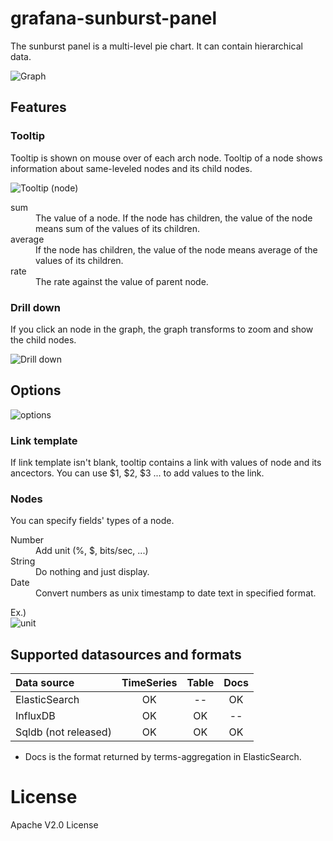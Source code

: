 # grafana-sunburst-panel

The sunburst panel is a multi-level pie chart.
It can contain hierarchical data.

![Graph](https://raw.githubusercontent.com/anzai/grafana-sunburst-panel/master/src/img/graph.png)

## Features

### Tooltip

Tooltip is shown on mouse over of each arch node.
Tooltip of a node shows information about same-leveled nodes and its child nodes.

![Tooltip (node)](https://raw.githubusercontent.com/anzai/grafana-sunburst-panel/master/src/img/tooltip_node.png)

<dl>
<dt>sum</dt>
<dd>The value of a node. If the node has children, the value of the node means sum of the values of its children.</dd>
<dt>average</dt>
<dd>If the node has children, the value of the node means average of the values of its children.</dd>
<dt>rate</dt>
<dd>The rate against the value of parent node.</dd>
</dl>

### Drill down

If you click an node in the graph, the graph transforms to zoom and show the child nodes.

![Drill down](https://raw.githubusercontent.com/anzai/grafana-sunburst-panel/master/src/img/drilldown.png)

## Options

![options](https://raw.githubusercontent.com/anzai/grafana-sunburst-panel/master/src/img/options.png)

### Link template

If link template isn't blank, tooltip contains a link with values of node and its ancectors.
You can use $1, $2, $3 ... to add values to the link.

### Nodes

You can specify fields' types of a node.

<dl>
<dt>Number</dt>
<dd>Add unit (%, $, bits/sec, ...)</dd>
<dt>String</dt>
<dd>Do nothing and just display.</dd>
<dt>Date</dt>
<dd>Convert numbers as unix timestamp to date text in specified format.</dd>
</dl>

Ex.)<br>
![unit](https://raw.githubusercontent.com/anzai/grafana-sunburst-panel/master/src/img/unit.png)

## Supported datasources and formats

| Data source          | TimeSeries | Table | Docs |
|:---------------------|:----------:|:-----:|:----:|
| ElasticSearch        | OK         | --    | OK   |
| InfluxDB             | OK         | OK    | --   |
| Sqldb (not released) | OK         | OK    | OK   |

- Docs is the format returned by terms-aggregation in ElasticSearch.

# License

Apache V2.0 License
